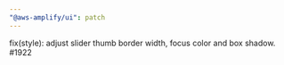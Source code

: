 ```yaml
---
"@aws-amplify/ui": patch
---
```


fix(style): adjust slider thumb border width, focus color and box shadow. #1922
